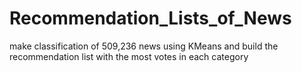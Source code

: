 # Recommendation_Lists_of_News
make classification of 509,236 news using KMeans and build the recommendation list with the most votes in each category
